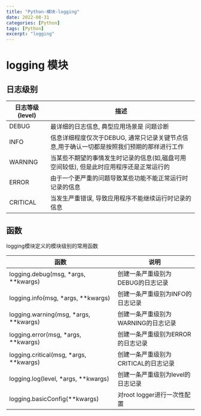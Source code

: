 ```yaml
---
title: "Python-模块-logging"
date: 2022-08-31
categories: [Python]
tags: [Python]
excerpt: "logging"
---
```


# logging 模块

## 日志级别

| 日志等级(level) | 描述                                                                                |
| --------------- | ---------------------------------------------------------------------------------- |
| DEBUG           | 最详细的日志信息, 典型应用场景是 问题诊断                                              |
| INFO            | 信息详细程度仅次于DEBUG, 通常只记录关键节点信息,用于确认一切都是按照我们预期的那样进行工作 |
| WARNING         | 当某些不期望的事情发生时记录的信息(如,磁盘可用空间较低), 但是此时应用程序还是正常运行的    |
| ERROR           | 由于一个更严重的问题导致某些功能不能正常运行时记录的信息                                 |
| CRITICAL        | 当发生严重错误, 导致应用程序不能继续运行时记录的信息                                    |

## 函数

logging模块定义的模块级别的常用函数

| 函数                                   | 说明                               |
| -------------------------------------- | --------------------------------- |
| logging.debug(msg, *args, **kwargs)    | 创建一条严重级别为DEBUG的日志记录    |
| logging.info(msg, *args, **kwargs)     | 创建一条严重级别为INFO的日志记录     |
| logging.warning(msg, *args, **kwargs)  | 创建一条严重级别为WARNING的日志记录  |
| logging.error(msg, *args, **kwargs)    | 创建一条严重级别为ERROR的日志记录    |
| logging.critical(msg, *args, **kwargs) | 创建一条严重级别为CRITICAL的日志记录 |
| logging.log(level, *args, **kwargs)    | 创建一条严重级别为level的日志记录    |
| logging.basicConfig(**kwargs)          | 对root logger进行一次性配置         |